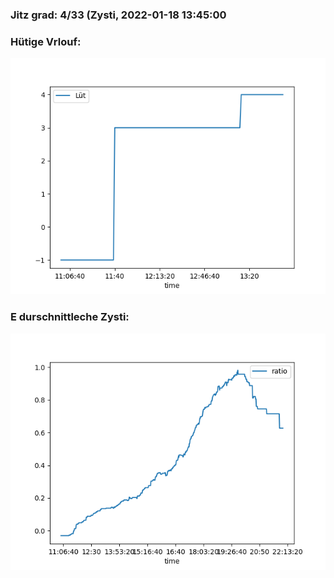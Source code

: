 ### Jitz grad: 4/33 (Zysti, 2022-01-18 13:45:00

### Hütige Vrlouf:
![Graph](Today.png)

### E durschnittleche Zysti:
![Graph](Zysti.png)